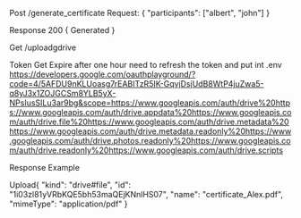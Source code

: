 Post /generate_certificate
Request:
{
    "participants": ["albert", "john"]
}

Response 200
{
    Generated
}


Get /uploadgdrive

Token Get Expire after one hour need to refresh the token and put int .env
https://developers.google.com/oauthplayground/?code=4/5AFDU9nKLUoasg7rEABITzR5IK-GqvjDsjUdB8WtP4juZwa5-q8yJ3x1ZOJGCSm8YLB5yX-NPsIusSILu3ar9bg&scope=https://www.googleapis.com/auth/drive%20https://www.googleapis.com/auth/drive.appdata%20https://www.googleapis.com/auth/drive.file%20https://www.googleapis.com/auth/drive.metadata%20https://www.googleapis.com/auth/drive.metadata.readonly%20https://www.googleapis.com/auth/drive.photos.readonly%20https://www.googleapis.com/auth/drive.readonly%20https://www.googleapis.com/auth/drive.scripts

Response
Example

Upload{
"kind": "drive#file",
"id": "1i03zl81yVRbKQE5bh53maQEjKNnlHS07",
"name": "certificate_Alex.pdf",
"mimeType": "application/pdf"
}
